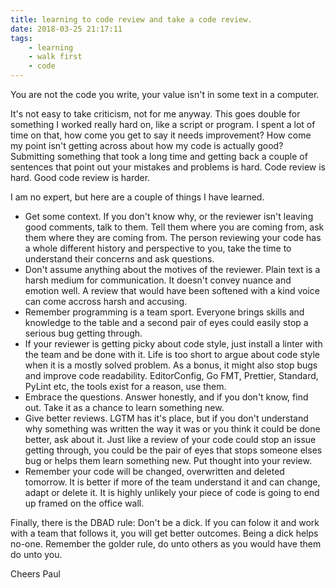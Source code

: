 ```yaml
---
title: learning to code review and take a code review.
date: 2018-03-25 21:17:11
tags: 
    - learning
    - walk first
    - code
---
```

You are not the code you write, your value isn't in some text in a computer.
<!-- more -->
It's not easy to take criticism, not for me anyway. This goes double for something I worked really hard on, like a script or program.
I spent a lot of time on that, how come you get to say it needs improvement?
How come my point isn't getting across about how my code is actually good?
Submitting something that took a long time and getting back a couple of sentences that point out your mistakes and problems is hard.
Code review is hard.
Good code review is harder.

I am no expert, but here are a couple of things I have learned.

* Get some context. If you don't know why, or the reviewer isn't leaving good comments, talk to them. Tell them where you are coming from, ask them where they are coming from. The person reviewing your code has a whole different history and perspective to you, take the time to understand their concerns and ask questions.
* Don't assume anything about the motives of the reviewer. Plain text is a harsh medium for communication. It doesn't convey nuance and emotion well. A review that would have been softened with a kind voice can come accross harsh and accusing.
* Remember programming is a team sport. Everyone brings skills and knowledge to the table and a second pair of eyes could easily stop a serious bug getting through.
* If your reviewer is getting picky about code style, just install a linter with the team and be done with it. Life is too short to argue about code style when it is a mostly solved problem. As a bonus, it might also stop bugs and improve code readability. EditorConfig, Go FMT, Prettier, Standard, PyLint etc, the tools exist for a reason, use them.
* Embrace the questions. Answer honestly, and if you don't know, find out. Take it as a chance to learn something new.
* Give better reviews. LGTM has it's place, but if you don't understand why something was written the way it was or you think it could be done better, ask about it. Just like a review of your code could stop an issue getting through, you could be the pair of eyes that stops someone elses bug or helps them learn something new. Put thought into your review.
* Remember your code will be changed, overwritten and deleted tomorrow. It is better if more of the team understand it and can change, adapt or delete it. It is highly unlikely your piece of code is going to end up framed on the office wall.

Finally, there is the DBAD rule: Don't be a dick. If you can folow it and work with a team that follows it, you will get better outcomes. Being a dick helps no-one. Remember the golder rule, do unto others as you would have them do unto you.

Cheers
Paul